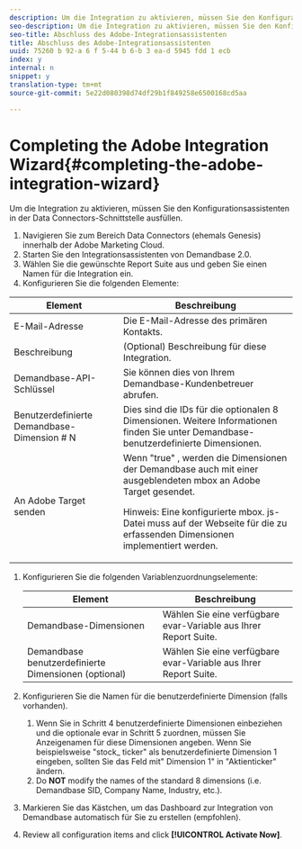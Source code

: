 ```yaml
---
description: Um die Integration zu aktivieren, müssen Sie den Konfigurationsassistenten in der Data Connectors-Schnittstelle ausfüllen.
seo-description: Um die Integration zu aktivieren, müssen Sie den Konfigurationsassistenten in der Data Connectors-Schnittstelle ausfüllen.
seo-title: Abschluss des Adobe-Integrationsassistenten
title: Abschluss des Adobe-Integrationsassistenten
uuid: 75260 b 92-a 6 f 5-44 b 6-b 3 ea-d 5945 fdd 1 ecb
index: y
internal: n
snippet: y
translation-type: tm+mt
source-git-commit: 5e22d080398d74df29b1f849258e6500168cd5aa

---
```



# Completing the Adobe Integration Wizard{#completing-the-adobe-integration-wizard}

Um die Integration zu aktivieren, müssen Sie den Konfigurationsassistenten in der Data Connectors-Schnittstelle ausfüllen.

1. Navigieren Sie zum Bereich Data Connectors (ehemals Genesis) innerhalb der Adobe Marketing Cloud.
1. Starten Sie den Integrationsassistenten von Demandbase 2.0.
1. Wählen Sie die gewünschte Report Suite aus und geben Sie einen Namen für die Integration ein.
1. Konfigurieren Sie die folgenden Elemente:

<table id="table_8D60DC7C48C144DC9934749E7F9F65FF"> 
 <thead> 
  <tr> 
   <th colname="col1" class="entry"> Element </th> 
   <th colname="col2" class="entry"> Beschreibung </th> 
  </tr>
 </thead>
 <tbody> 
  <tr> 
   <td colname="col1"> E-Mail-Adresse </td> 
   <td colname="col2"> Die E-Mail-Adresse des primären Kontakts. </td> 
  </tr> 
  <tr> 
   <td colname="col1"> Beschreibung </td> 
   <td colname="col2"> (Optional) Beschreibung für diese Integration. </td> 
  </tr> 
  <tr> 
   <td colname="col1"> Demandbase-API-Schlüssel </td> 
   <td colname="col2"> Sie können dies von Ihrem Demandbase-Kundenbetreuer abrufen. </td> 
  </tr> 
  <tr> 
   <td colname="col1"> Benutzerdefinierte Demandbase-Dimension # N </td> 
   <td colname="col2"> Dies sind die IDs für die optionalen 8 Dimensionen. Weitere Informationen finden Sie unter Demandbase-benutzerdefinierte Dimensionen. </td> 
  </tr> 
  <tr> 
   <td colname="col1"> An Adobe Target senden </td> 
   <td colname="col2">Wenn "true" , werden die Dimensionen der Demandbase auch mit einer ausgeblendeten mbox an Adobe Target gesendet. <p>Hinweis: Eine konfigurierte mbox. js-Datei muss auf der Webseite für die zu erfassenden Dimensionen implementiert werden. </p> </td> 
  </tr> 
 </tbody> 
</table>

1. Konfigurieren Sie die folgenden Variablenzuordnungselemente:

   | Element | Beschreibung |
   |---|---|
   | Demandbase-Dimensionen | Wählen Sie eine verfügbare evar-Variable aus Ihrer Report Suite. |
   | Demandbase benutzerdefinierte Dimensionen (optional) | Wählen Sie eine verfügbare evar-Variable aus Ihrer Report Suite. |

1. Konfigurieren Sie die Namen für die benutzerdefinierte Dimension (falls vorhanden).

   1. Wenn Sie in Schritt 4 benutzerdefinierte Dimensionen einbeziehen und die optionale evar in Schritt 5 zuordnen, müssen Sie Anzeigenamen für diese Dimensionen angeben. Wenn Sie beispielsweise "stock_ ticker" als benutzerdefinierte Dimension 1 eingeben, sollten Sie das Feld mit" Dimension 1" in "Aktienticker" ändern.
   1. Do **NOT** modify the names of the standard 8 dimensions (i.e. Demandbase SID, Company Name, Industry, etc.).

1. Markieren Sie das Kästchen, um das Dashboard zur Integration von Demandbase automatisch für Sie zu erstellen (empfohlen).
1. Review all configuration items and click **[!UICONTROL Activate Now]**.

